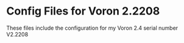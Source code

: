 # Config Files for Voron 2.2208

These files include the configuration for my Voron 2.4 serial number V2.2208
